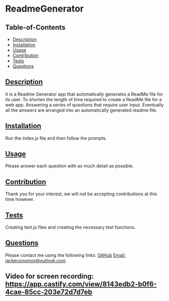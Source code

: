 
  # ReadmeGenerator
  
   
  ## Table-of-Contents
  * [Description](#description)
  * [Installation](#installation)
  * [Usage](#usage)
  * [Contribution](#contribution)
  * [Tests](#tests)
  * [Questions](#questions)
  
  ## [Description](#table-of-contents)
  It is a Readme Generator app that automatically generates a ReadMe file for its user.
  To shorten the length of time required to create a ReadMe file for a web app.
  Answering a series of questions that require user input. Eventually all the answers are arranged into an automatically generated readme file.
 
  ## [Installation](#table-of-contents)
  Run the index.js file and then follow the prompts.
  
  ## [Usage](#table-of-contents)
  Please answer each question with as much detail as possible.
  
  ## [Contribution](#table-of-contents)
  Thank you for your interest, we will not be accepting contributions at this time however.
    
  ## [Tests](#table-of-contents)
  Creating test.js files and creating the necessary test functions.

  ## [Questions](#table-of-contents)
  Please contact me using the following links:
  [GitHub](https://github.com/jeco1988)
  [Email: jackeconomos@outlook.com](mailto:jackeconomos@outlook.com)

  ## Video for screen recording: https://app.castify.com/view/8143edb2-b0f6-4cae-85cc-203e72d7d7eb
